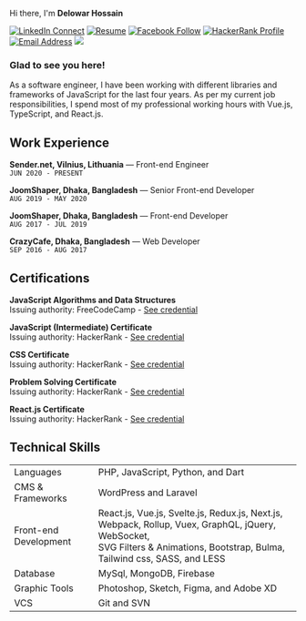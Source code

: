 Hi there, I'm **Delowar Hossain**

[![LinkedIn Connect](https://img.shields.io/badge/%20-Linkedin-black?color=14171A&labelColor=0e76a8&logo=linkedin&logoColor=ffffff)](https://www.linkedin.com/in/delowar) 
[![Resume](https://img.shields.io/badge/%20-Resume-black?color=14171A&labelColor=F7D900&logo=ello&logoColor=fff)](https://go.delowar.dev/cv)
[![Facebook Follow](https://img.shields.io/badge/%20-Facebook-black?color=14171A&labelColor=1976d2&logo=facebook&logoColor=ffffff)](https://www.facebook.com/delowardev) 
[![HackerRank Profile](https://img.shields.io/badge/%20-HackerRank-black?color=14171A&labelColor=1ba94c&logo=hackerrank&logoColor=ffffff)](https://www.hackerrank.com/delowardev)
[![Email Address](https://img.shields.io/badge/%20-@Email-black?color=14171A&labelColor=D44638&logo=gmail&logoColor=fff)](mailto:delowardev@gmail.com)
![](https://komarev.com/ghpvc/?username=delowardev&label=!)

### Glad to see you here!

As a software engineer, I have been working with different libraries and frameworks of JavaScript for the last four years. As per my current job responsibilities, I spend most of my professional working hours with Vue.js, TypeScript, and React.js. 


<!--
**delowardev/delowardev** is a ✨ _special_ ✨ repository because its `README.md` (this file) appears on your GitHub profile.

Here are some ideas to get you started:

- 🔭 I’m currently working on ...
- 🌱 I’m currently learning ...
- 👯 I’m looking to collaborate on ...
- 🤔 I’m looking for help with ...
- 💬 Ask me about ...
- 📫 How to reach me: ...
- 😄 Pronouns: ...
- ⚡ Fun fact: ...
-->

## Work Experience

**Sender.net, Vilnius, Lithuania** — Front-end Engineer <br>
`JUN 2020 - PRESENT`
<br>

**JoomShaper, Dhaka, Bangladesh** — Senior Front-end Developer <br>
`AUG 2019 - MAY 2020`
<br>

**JoomShaper, Dhaka, Bangladesh** — Front-end Developer <br>
`AUG 2017 - JUL 2019`
<br>

**CrazyCafe, Dhaka, Bangladesh** — Web Developer<br>
`SEP 2016 - AUG 2017`

## Certifications

**JavaScript Algorithms and Data Structures**<br>
Issuing authority: FreeCodeCamp - 
[See credential](https://freecodecamp.org/certification/delowar/javascript-algorithms-and-data-structures)
<br>

**JavaScript (Intermediate) Certificate**<br>
Issuing authority: HackerRank - 
[See credential](https://www.hackerrank.com/certificates/c88458474f57)
<br>

**CSS Certificate**<br>
Issuing authority: HackerRank - 
[See credential](https://www.hackerrank.com/certificates/9ef7a6790f1f)
<br>

**Problem Solving Certificate**<br>
Issuing authority: HackerRank - 
[See credential](https://www.hackerrank.com/certificates/626e6bbc4aff)
<br>

**React.js Certificate**<br>
Issuing authority: HackerRank - 
[See credential](https://www.hackerrank.com/certificates/8129f6d34da0)
<br>


## Technical Skills
<table>
    <tr>
        <td>Languages</td>
        <td>PHP, JavaScript, Python, and Dart</td>
    </tr>
    <tr>
        <td>CMS & Frameworks</td>
        <td>WordPress and Laravel</td>
    </tr>
    <tr>
        <td>Front-end Development</td>
        <td>React.js, Vue.js, Svelte.js, Redux.js, Next.js, Webpack, Rollup, Vuex, GraphQL, jQuery, WebSocket, <br/> SVG Filters & Animations, Bootstrap, Bulma, Tailwind css, SASS, and LESS</td>
    </tr>
    <tr>
        <td>Database</td>
        <td>MySql, MongoDB, Firebase</td>
    </tr>
    <tr>
        <td>Graphic Tools</td>
        <td>Photoshop, Sketch, Figma, and Adobe XD</td>
    </tr>
    <tr>
        <td>VCS</td>
        <td>Git and SVN</td>
    </tr>
</table>
